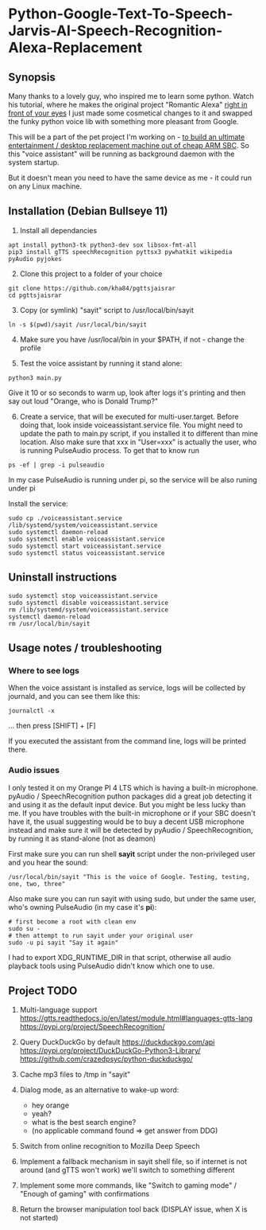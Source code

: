 # Python-Google-Text-To-Speech-Jarvis-AI-Speech-Recognition-Alexa-Replacement


## Synopsis

Many thanks to a lovely guy, who inspired me to learn some python. 
Watch his tutorial, where he makes the original project "Romantic Alexa" [right in front of your eyes](https://www.youtube.com/watch?v=AWvsXxDtEkU)
I just made some cosmetical changes to it and swapped the funky python voice lib with something more pleasant from Google.

This will be a part of the pet project I'm working on - [to build an ultimate entertainment / desktop replacement machine out of cheap ARM SBC](https://orange-pi-4-lts.blogspot.com/p/todo.html). So this "voice assistant" will be running as background daemon with the system startup.

But it doesn't mean you need to have the same device as me - it could run on any Linux machine. 

## Installation (Debian Bullseye 11)


1. Install all dependancies

```
apt install python3-tk python3-dev sox libsox-fmt-all
pip3 install gTTS speechRecognition pyttsx3 pywhatkit wikipedia pyAudio pyjokes

```

2. Clone this project to a folder of your choice

```
git clone https://github.com/kha84/pgttsjaisrar
cd pgttsjaisrar
```

3. Copy (or symlink) "sayit" script to /usr/local/bin/sayit

```
ln -s $(pwd)/sayit /usr/local/bin/sayit
```

4. Make sure you have /usr/local/bin in your $PATH, if not - change the profile

5. Test the voice assistant by running it stand alone:

```
python3 main.py
```

Give it 10 or so seconds to warm up, look after logs it's printing and then say out loud "Orange, who is Donald Trump?"

6. Create a service, that will be executed for multi-user.target.
Before doing that, look inside voiceassistant.service file. 
You might need to update the path to main.py script, if you installed it to different than mine location.
Also make sure that xxx in "User=xxx" is actually the user, who is running PulseAudio process. To get that to know run 
```
ps -ef | grep -i pulseaudio
```
In my case PulseAudio is running under pi, so the service will be also runing under pi

Install the service:
```
sudo cp ./voiceassistant.service /lib/systemd/system/voiceassistant.service 
sudo systemctl daemon-reload 
sudo systemctl enable voiceassistant.service 
sudo systemctl start voiceassistant.service 
sudo systemctl status voiceassistant.service
```

## Uninstall instructions

```
sudo systemctl stop voiceassistant.service
sudo systemctl disable voiceassistant.service
rm /lib/systemd/system/voiceassistant.service 
systemctl daemon-reload
rm /usr/local/bin/sayit
```

## Usage notes / troubleshooting

### Where to see logs

When the voice assistant is installed as service, logs will be collected by journald, and you can see them like this:
```
journalctl -x
```
... then press [SHIFT] + [F]

If you executed the assistant from the command line, logs will be printed there.

### Audio issues

I only tested it on my Orange PI 4 LTS which is having a built-in microphone.
pyAudio / SpeechRecognition puthon packages did a great job detecting it and using it as the default input device. But you might be less lucky than me.
If you have troubles with the built-in microphone or if your SBC doesn't have it, the usual suggesting would be to buy a decent USB microphone 
instead and make sure it will be detected by pyAudio / SpeechRecognition, by running it as stand-alone (not as deamon)

First make sure you can run shell **sayit** script under the non-privileged user and you hear the sound:
```
/usr/local/bin/sayit "This is the voice of Google. Testing, testing, one, two, three"
```

Also make sure you can run sayit with using sudo, but under the same user, who's owning PulseAudio (in my case it's **pi**):

```
# first become a root with clean env
sudo su -
# then attempt to run sayit under your original user
sudo -u pi sayit "Say it again"
```
I had to export XDG_RUNTIME_DIR in that script, otherwise all audio playback tools using PulseAudio didn't know which one to use. 


## Project TODO
  
1. Multi-language support
   https://gtts.readthedocs.io/en/latest/module.html#languages-gtts-lang
   https://pypi.org/project/SpeechRecognition/
   
2. Query DuckDuckGo by default
   https://duckduckgo.com/api
   https://pypi.org/project/DuckDuckGo-Python3-Library/
   https://github.com/crazedpsyc/python-duckduckgo/

3. Cache mp3 files to /tmp in "sayit"

4. Dialog mode, as an alternative to wake-up word:
    - hey orange
    - yeah?
    - what is the best search engine?
    - (no applicable command found => get answer from DDG)

5. Switch from online recognition to Mozilla Deep Speech

6. Implement a fallback mechanism in sayit shell file, so if internet is not around (and gTTS won't work) we'll switch to something different 

7. Implement some more commands, like "Switch to gaming mode" / "Enough of gaming" with confirmations

8. Return the browser manipulation tool back (DISPLAY issue, when X is not started)
